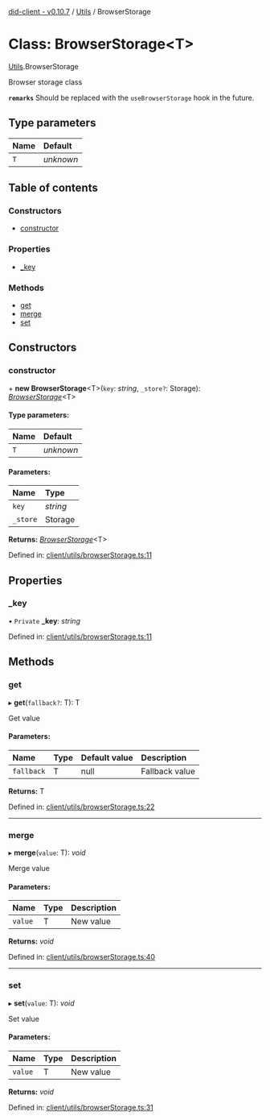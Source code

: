 [did-client - v0.10.7](../README.md) / [Utils](../modules/utils.md) / BrowserStorage

# Class: BrowserStorage<T\>

[Utils](../modules/utils.md).BrowserStorage

Browser storage class

**`remarks`** Should be replaced with the `useBrowserStorage`
hook in the future.

## Type parameters

Name | Default |
:------ | :------ |
`T` | *unknown* |

## Table of contents

### Constructors

- [constructor](utils.browserstorage.md#constructor)

### Properties

- [\_key](utils.browserstorage.md#_key)

### Methods

- [get](utils.browserstorage.md#get)
- [merge](utils.browserstorage.md#merge)
- [set](utils.browserstorage.md#set)

## Constructors

### constructor

\+ **new BrowserStorage**<T\>(`key`: *string*, `_store?`: Storage): [*BrowserStorage*](utils.browserstorage.md)<T\>

#### Type parameters:

Name | Default |
:------ | :------ |
`T` | *unknown* |

#### Parameters:

Name | Type |
:------ | :------ |
`key` | *string* |
`_store` | Storage |

**Returns:** [*BrowserStorage*](utils.browserstorage.md)<T\>

Defined in: [client/utils/browserStorage.ts:11](https://github.com/Puzzlepart/did/blob/dev/client/utils/browserStorage.ts#L11)

## Properties

### \_key

• `Private` **\_key**: *string*

Defined in: [client/utils/browserStorage.ts:11](https://github.com/Puzzlepart/did/blob/dev/client/utils/browserStorage.ts#L11)

## Methods

### get

▸ **get**(`fallback?`: T): T

Get value

#### Parameters:

Name | Type | Default value | Description |
:------ | :------ | :------ | :------ |
`fallback` | T | null | Fallback value    |

**Returns:** T

Defined in: [client/utils/browserStorage.ts:22](https://github.com/Puzzlepart/did/blob/dev/client/utils/browserStorage.ts#L22)

___

### merge

▸ **merge**(`value`: T): *void*

Merge value

#### Parameters:

Name | Type | Description |
:------ | :------ | :------ |
`value` | T | New value    |

**Returns:** *void*

Defined in: [client/utils/browserStorage.ts:40](https://github.com/Puzzlepart/did/blob/dev/client/utils/browserStorage.ts#L40)

___

### set

▸ **set**(`value`: T): *void*

Set value

#### Parameters:

Name | Type | Description |
:------ | :------ | :------ |
`value` | T | New value    |

**Returns:** *void*

Defined in: [client/utils/browserStorage.ts:31](https://github.com/Puzzlepart/did/blob/dev/client/utils/browserStorage.ts#L31)
